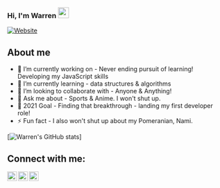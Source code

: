 
### Hi, I'm Warren <img src="https://media.giphy.com/media/hvRJCLFzcasrR4ia7z/giphy.gif" width="25px">
[![Website](https://img.shields.io/badge/developer-blogs-green?style=flat-square)](https://warrenniu.medium.com/)

## About me
- 🔭 I’m currently working on - Never ending pursuit of learning! Developing my JavaScript skills
- 🌱 I’m currently learning - data structures & algorithms
- 👯 I’m looking to collaborate with - Anyone & Anything! 
- 💬 Ask me about - Sports & Anime. I won't shut up.
- 🥅 2021 Goal - Finding that breakthrough - landing my first developer role!
- ⚡ Fun fact - I also won't shut up about my Pomeranian, Nami.

<!-- ❔❔❔❔ means username in below README.md -->
<!-- Also feel free to update second URL to any URL -->
[![Warren's GitHub stats](https://github-readme-stats.vercel.app/api?username=warrenniu&count_private=true&include_all_commits=true&theme=radical)]

## Connect with me:
[<img align="left" alt="codeSTACKr | LinkedIn" width="22px" src="https://cdn.jsdelivr.net/npm/simple-icons@v3/icons/linkedin.svg" />][linkedin]
[<img align="left" alt="codeSTACKr | Medium" width="22px" src="https://cdn.jsdelivr.net/npm/simple-icons@v3/icons/medium.svg" />][medium]
[<img align="left" alt="codeSTACKr | YouTube" width="22px" src="https://cdn.jsdelivr.net/npm/simple-icons@v3/icons/youtube.svg" />][youtube]
<br />

<!-- Optional if you have blogs -->
<!-- ## Latest blog posts: -->
<!-- BLOG-POST-LIST:START -->
<!-- BLOG-POST-LIST:END -->

<!-- This section you create this variables that are used above -->
[youtube]: https://www.youtube.com/channel/UCVC_iDjs2GM3ZVIqrcDeQdQ
[medium]: https://warrenniu.medium.com/
[linkedin]: https://www.linkedin.com/in/warren-niu-94400545/





